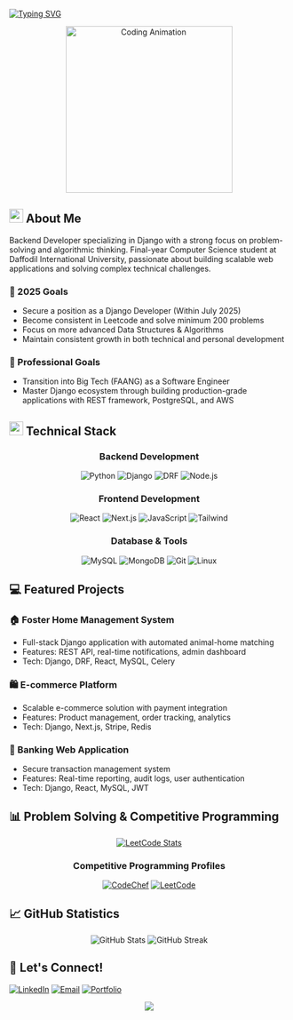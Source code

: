[![Typing SVG](https://readme-typing-svg.herokuapp.com?font=Inter&weight=600&size=28&duration=4000&pause=1000&color=FFFFFF&width=635&lines=Hi+there!+I%27m+Jihad+Islam+%F0%9F%91%8B;Problem+Solver+%7C+Backend+Developer)](https://git.io/typing-svg)

<div align="center">
  <img src="https://media.giphy.com/media/f3iwJFOVOwuy7K6FFw/giphy.gif" width="300px" alt="Coding Animation">
</div>

## <img src="https://media.giphy.com/media/iY8CRBdQXODJSCERIr/giphy.gif" width="25"> About Me

Backend Developer specializing in Django with a strong focus on problem-solving and algorithmic thinking. Final-year Computer Science student at Daffodil International University, passionate about building scalable web applications and solving complex technical challenges.

### 🎯 2025 Goals

- Secure a position as a Django Developer (Within July 2025)
- Become consistent in Leetcode and solve minimum 200 problems
- Focus on more advanced Data Structures & Algorithms
- Maintain consistent growth in both technical and personal development


### 🚀 Professional Goals

- Transition into Big Tech (FAANG) as a Software Engineer
- Master Django ecosystem through building production-grade applications with REST framework, PostgreSQL, and AWS

## <img src="https://media2.giphy.com/media/QssGEmpkyEOhBCb7e1/giphy.gif?cid=ecf05e47a0n3gi1bfqntqmob8g9aid1oyj2wr3ds3mg700bl&rid=giphy.gif" width="25"> Technical Stack

<div align="center">

### Backend Development
![Python](https://img.shields.io/badge/Python-FFD43B?style=for-the-badge&logo=python&logoColor=306998)
![Django](https://img.shields.io/badge/Django-092E20?style=for-the-badge&logo=django&logoColor=white)
![DRF](https://img.shields.io/badge/DRF-092E20?style=for-the-badge&logo=django&logoColor=white)
![Node.js](https://img.shields.io/badge/Node.js-339933?style=for-the-badge&logo=nodedotjs&logoColor=white)

### Frontend Development
![React](https://img.shields.io/badge/React-20232A?style=for-the-badge&logo=react&logoColor=61DAFB)
![Next.js](https://img.shields.io/badge/Next.js-000000?style=for-the-badge&logo=nextdotjs&logoColor=white)
![JavaScript](https://img.shields.io/badge/JavaScript-323330?style=for-the-badge&logo=javascript&logoColor=F7DF1E)
![Tailwind](https://img.shields.io/badge/Tailwind-38B2AC?style=for-the-badge&logo=tailwind-css&logoColor=white)

### Database & Tools
![MySQL](https://img.shields.io/badge/MySQL-005C84?style=for-the-badge&logo=mysql&logoColor=white)
![MongoDB](https://img.shields.io/badge/MongoDB-47A248?style=for-the-badge&logo=mongodb&logoColor=white)
![Git](https://img.shields.io/badge/GIT-E44C30?style=for-the-badge&logo=git&logoColor=white)
![Linux](https://img.shields.io/badge/Linux-FCC624?style=for-the-badge&logo=linux&logoColor=black)

</div>

## 💻 Featured Projects

### 🏠 Foster Home Management System
- Full-stack Django application with automated animal-home matching
- Features: REST API, real-time notifications, admin dashboard
- Tech: Django, DRF, React, MySQL, Celery

### 🛍️ E-commerce Platform
- Scalable e-commerce solution with payment integration
- Features: Product management, order tracking, analytics
- Tech: Django, Next.js, Stripe, Redis

### 🏦 Banking Web Application
- Secure transaction management system
- Features: Real-time reporting, audit logs, user authentication
- Tech: Django, React, MySQL, JWT

## 📊 Problem Solving & Competitive Programming

<div align="center">
  
[![LeetCode Stats](https://leetcard.jacoblin.cool/jihadislam?theme=dark&font=Roboto)](https://leetcode.com/jihadislam)

### Competitive Programming Profiles
[![CodeChef](https://img.shields.io/badge/CodeChef-5B4638?style=for-the-badge&logo=codechef&logoColor=white)](https://www.codechef.com/users/jihadislam)
[![LeetCode](https://img.shields.io/badge/LeetCode-FFA116?style=for-the-badge&logo=leetcode&logoColor=black)](https://leetcode.com/jihadislam/)

</div>

## 📈 GitHub Statistics

<div align="center">
  <img src="https://github-readme-stats.vercel.app/api?username=jihad-islam&show_icons=true&theme=tokyonight" alt="GitHub Stats" />
  <img src="https://github-readme-streak-stats.herokuapp.com/?user=jihad-islam&theme=tokyonight" alt="GitHub Streak" />
</div>

## 🤝 Let's Connect!

[![LinkedIn](https://img.shields.io/badge/LinkedIn-0077B5?style=for-the-badge&logo=linkedin&logoColor=white)](https://linkedin.com/in/jihad-islam07)
[![Email](https://img.shields.io/badge/Email-D14836?style=for-the-badge&logo=gmail&logoColor=white)](mailto:jihadislam.diu@gmail.com)
[![Portfolio](https://img.shields.io/badge/Portfolio-000000?style=for-the-badge&logo=About.me&logoColor=white)](https://portfolio.com)

<div align="center">
    <img src="https://capsule-render.vercel.app/api?type=waving&color=gradient&height=100&width=100%&section=footer"/>
</div>
